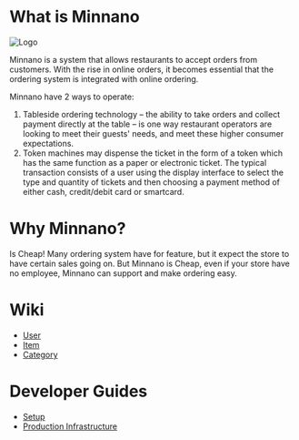 # What is Minnano

![Logo](/docs/img/logo_background.png)

Minnano is a system that allows restaurants to accept orders from customers. With the rise in online orders, it becomes essential that the ordering system is integrated with online ordering.

Minnano have 2 ways to operate:

1. Tableside ordering technology – the ability to take orders and collect payment directly at the table – is one way restaurant operators are looking to meet their guests' needs, and meet these higher consumer expectations.
2. Token machines may dispense the ticket in the form of a token which has the same function as a paper or electronic ticket. The typical transaction consists of a user using the display interface to select the type and quantity of tickets and then choosing a payment method of either cash, credit/debit card or smartcard.

# Why Minnano?

Is Cheap! Many ordering system have for feature, but it expect the store to have certain sales going on. But Minnano is Cheap, even if your store have no employee, Minnano can support and make ordering easy.

# Wiki

- [User](/docs/wiki/user.md)
- [Item](/docs/wiki/item.md)
- [Category](/docs/wiki/category.md)

# Developer Guides

- [Setup](/docs/setup.md)
- [Production Infrastructure](/docs/structure.md)